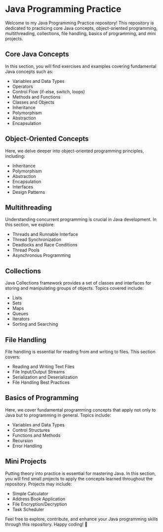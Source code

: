 # Java Programming Practice

Welcome to my Java Programming Practice repository! This repository is dedicated to practicing core Java concepts, object-oriented programming, multithreading, collections, file handling, basics of programming, and mini projects.

## Core Java Concepts

In this section, you will find exercises and examples covering fundamental Java concepts such as:

- Variables and Data Types
- Operators
- Control Flow (if-else, switch, loops)
- Methods and Functions
- Classes and Objects
- Inheritance
- Polymorphism
- Abstraction
- Encapsulation

## Object-Oriented Concepts

Here, we delve deeper into object-oriented programming principles, including:

- Inheritance
- Polymorphism
- Abstraction
- Encapsulation
- Interfaces
- Design Patterns

## Multithreading

Understanding concurrent programming is crucial in Java development. In this section, we explore:

- Threads and Runnable Interface
- Thread Synchronization
- Deadlocks and Race Conditions
- Thread Pools
- Asynchronous Programming

## Collections

Java Collections framework provides a set of classes and interfaces for storing and manipulating groups of objects. Topics covered include:

- Lists
- Sets
- Maps
- Queues
- Iterators
- Sorting and Searching

## File Handling

File handling is essential for reading from and writing to files. This section covers:

- Reading and Writing Text Files
- File Input/Output Streams
- Serialization and Deserialization
- File Handling Best Practices

## Basics of Programming

Here, we cover fundamental programming concepts that apply not only to Java but to programming in general. Topics include:

- Variables and Data Types
- Control Structures
- Functions and Methods
- Recursion
- Error Handling

## Mini Projects

Putting theory into practice is essential for mastering Java. In this section, you will find small projects to apply the concepts learned throughout the repository. Projects may include:

- Simple Calculator
- Address Book Application
- File Encryption/Decryption
- Task Scheduler

Feel free to explore, contribute, and enhance your Java programming skills through this repository. 
Happy coding! 🚀
